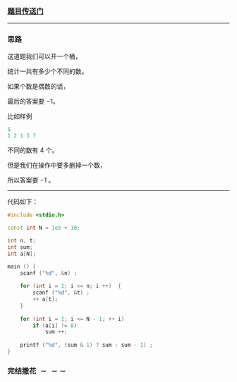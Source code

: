 ### [题目传送门](https://www.luogu.com.cn/problem/AT2299)

___

### 思路

这道题我们可以开一个桶，

统计一共有多少个不同的数。

如果个数是偶数的话，

最后的答案要 $-1$。

比如样例

```cpp
5
1 2 1 3 7
```

不同的数有 $4$ 个。

但是我们在操作中要多删掉一个数，

所以答案要 $-1$ 。

___

代码如下：

```cpp
#include <stdio.h>

const int N = 1e5 + 10;

int n, t;
int sum;
int a[N];

main () {
	scanf ("%d", &n) ;
	
	for (int i = 1; i <= n; i ++)  {
		scanf ("%d", &t) ;
		++ a[t];
	}
		
	for (int i = 1; i <= N - 1; ++ i)
		if (a[i] != 0)
			sum ++;
            
	printf ("%d", (sum & 1) ? sum : sum - 1) ;
}
```

### 完结撒花 $\sim\sim\sim$